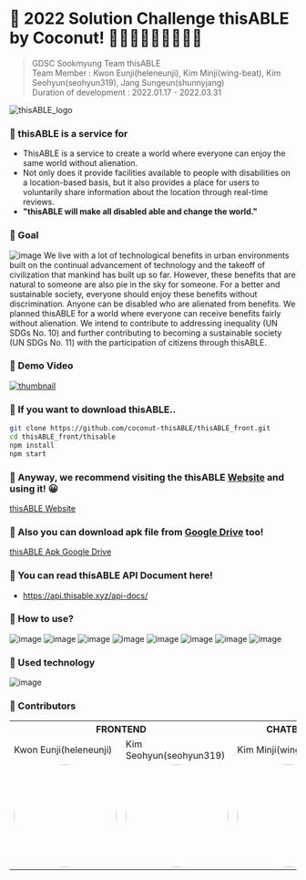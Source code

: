 # 🥥 2022 Solution Challenge thisABLE by Coconut! 🥥👩‍🦼🧑🏽‍🦼👨🏼‍🦼

> GDSC Sookmyung Team thisABLE <br />
> Team Member : Kwon Eunji(heleneunji), Kim Minji(wing-beat), Kim Seohyun(seohyun319), Jang Sungeun(shunnyjang) <br />
> Duration of development : 2022.01.17 - 2022.03.31

![thisABLE_logo](https://user-images.githubusercontent.com/67955977/160860962-f7b61d8d-4e4e-46fa-866f-7b80e083b4c2.png)
### 🥥 thisABLE is a service for
* ThisABLE is a service to create a world where everyone can enjoy the same world without alienation.<br />
* Not only does it provide facilities available to people with disabilities on a location-based basis, but it also provides a place for users to voluntarily share information about the location through real-time reviews.<br />
* **"thisABLE will make all disabled able and change the world."**

### 🥥 Goal
![image](https://user-images.githubusercontent.com/49112482/161009174-c7d2be92-e522-4a01-ada2-8640c79562bf.png)
We live with a lot of technological benefits in urban environments built on the continual advancement of technology and the takeoff of civilization that mankind has built up so far. However, these benefits that are natural to someone are also pie in the sky for someone. For a better and sustainable society, everyone should enjoy these benefits without discrimination. Anyone can be disabled who are alienated from benefits. We planned thisABLE for a world where everyone can receive benefits fairly without alienation. We intend to contribute to addressing inequality (UN SDGs No. 10) and further contributing to becoming a sustainable society (UN SDGs No. 11) with the participation of citizens through thisABLE.

### 🥥 Demo Video
[![thumbnail](https://user-images.githubusercontent.com/49112482/160967958-ff06b967-4004-46ce-940f-2360381d8305.png)](https://youtu.be/_5tZRegFqG8)

### 🥥 If you want to download thisABLE..
```bash
git clone https://github.com/coconut-thisABLE/thisABLE_front.git
cd thisABLE_front/thisable
npm install
npm start
```

### 🥥 Anyway, we recommend visiting the thisABLE [Website](https://coconut-343907.du.r.appspot.com/) and using it! 😀
[thisABLE Website](https://coconut-343907.du.r.appspot.com/)

### 🥥 Also you can download apk file from [Google Drive](https://drive.google.com/file/d/1QH_kprV0aGLTdOSDjx8_zG4pfMktKyDQ/view?usp=sharing) too!
[thisABLE Apk Google Drive](https://drive.google.com/file/d/1QH_kprV0aGLTdOSDjx8_zG4pfMktKyDQ/view?usp=sharing)

### 🥥 You can read thisABLE API Document here!
- https://api.thisable.xyz/api-docs/

### 🥥 How to use?
![image](https://user-images.githubusercontent.com/49112482/160679345-eb0e2574-8db5-4d04-ac27-73400924c22e.png)
![image](https://user-images.githubusercontent.com/49112482/160679390-6811c58b-a660-4120-9ae6-23661d172941.png)
![image](https://user-images.githubusercontent.com/49112482/160679423-be202072-31ad-4dc9-a7fe-29d153f59ddb.png)
![image](https://user-images.githubusercontent.com/49112482/160679441-e15c7d1b-f94b-42a5-92dc-6677f68d460a.png)
![image](https://user-images.githubusercontent.com/49112482/160679466-e0a43981-10ba-4a8d-8106-9fb6682528a2.png)
![image](https://user-images.githubusercontent.com/49112482/160679492-5fefbceb-b852-4fdb-8991-941a23eecf33.png)
![image](https://user-images.githubusercontent.com/49112482/160679525-4153ded3-698e-49c9-a426-9cb218a5ade8.png)
![image](https://user-images.githubusercontent.com/49112482/160679553-513ccb08-bd5d-4567-ab35-dd51f01c6b8b.png)

### 🥥 Used technology
![image](https://user-images.githubusercontent.com/49112482/160789686-569a05a2-5790-423c-bb5f-bd8be5a808cb.png)

### 🥥 Contributors
<table>
  <tr>
    <th colspan="2">FRONTEND</td>   
    <th>CHATBOT</td>
    <th>BACKEND</td>
  </tr>
  <tr>
    <td>Kwon Eunji(heleneunji)</td>    
    <td>Kim Seohyun(seohyun319)</td>
    <td>Kim Minji(wing-beat)</td>
    <td>Jang Sungeun(shunnyjang)</td>
  </tr>
  <tr>
    <td>
     <img style="border: 0px solid black !important; border-radius:50%; " src="https://user-images.githubusercontent.com/49112482/160790046-4c5bfab0-a901-4072-b7c7-761edb3ddc80.png" width="180px" height = "180px" />
   </td>
    <td>
      <img style="border: 0px solid black !important; border-radius:50%;" src="https://user-images.githubusercontent.com/49112482/160791147-46079739-843c-4bcc-aed9-ea8419c157a3.png" width="180px" height = "180px" />    
   </td>
    <td>
      <img style="border: 0px solid black !important; border-radius:50%;" src="https://user-images.githubusercontent.com/49112482/160790118-0660c023-e274-4045-990d-37dc26d7b273.png" width="180px" height = "180px" />
    </td>
    <td>
     <img style="border: 0px solid black !important; border-radius:50%; " src="https://user-images.githubusercontent.com/49112482/160850702-eded2ae1-1336-4edf-94e3-998621ceede3.png" width="180px" height = "180px" />
   </td>
  </tr>
</table>
